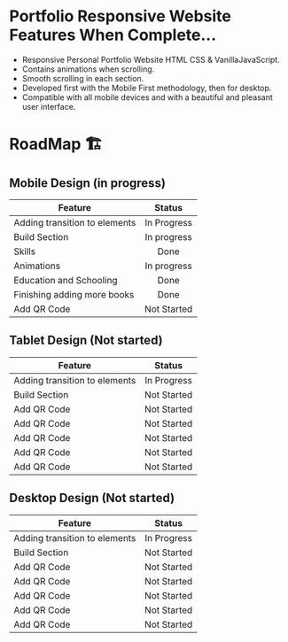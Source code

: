 

# Portfolio Responsive Website Features When Complete...
- Responsive Personal Portfolio Website HTML CSS & VanillaJavaScript.
- Contains animations when scrolling.
- Smooth scrolling in each section.
- Developed first with the Mobile First methodology, then for desktop.
- Compatible with all mobile devices and with a beautiful and pleasant user interface.


# RoadMap 🏗️

## Mobile Design (in progress)
|   Feature     | Status          
| ------------- |:-------------:|
| Adding transition to elements     | In Progress | 
| Build Section      | In progress      |
| Skills  | Done     |
| Animations | In progress      |
| Education and Schooling | Done      |
| Finishing adding more books  | Done      |
| Add QR Code | Not Started      |

## Tablet Design (Not started)
|   Feature     | Status          
| ------------- |:-------------:|
| Adding transition to elements     | In Progress | 
| Build Section      | Not Started      |
| Add QR Code | Not Started      |
| Add QR Code | Not Started      |
| Add QR Code | Not Started      |
| Add QR Code | Not Started      |
| Add QR Code | Not Started      |

## Desktop Design (Not started)
|   Feature     | Status          
| ------------- |:-------------:|
| Adding transition to elements     | In Progress | 
| Build Section      | Not Started      |
| Add QR Code | Not Started      |
| Add QR Code | Not Started      |
| Add QR Code | Not Started      |
| Add QR Code | Not Started      |
| Add QR Code | Not Started      |

